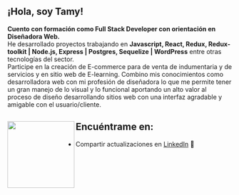 <h2>¡Hola, soy Tamy!</h2>

<p><b>Cuento con formación como Full Stack Developer con orientación en Diseñadora Web. </b><br>
He desarrollado proyectos trabajando en <b>Javascript, React, Redux, Redux-toolkit | Node.js, Express | Postgres, Sequelize | WordPress</b> entre otras tecnologías del sector. <br>
Participe en la creación de E-commerce para de venta de indumentaria y de servicios y en sitio web de E-learning. 
Combino mis conocimientos como desarrolladora web con mi profesión de diseñadora lo que me permite tener un gran manejo de lo visual y lo funcional aportando un alto valor al proceso de diseño desarrollando sitios web con una interfaz agradable y amigable con el usuario/cliente.</p>


## Encuéntrame en: <a href="https://github.com/tamarab9"><img align="left" width="150" height="150" src="https://raw.githubusercontent.com/tamarab9/tamarab9/main/clipart382410.png"></a>
- Compartir actualizaciones en <a href="https://www.linkedin.com/in/tamara-berim">LinkedIn</a> 💼

